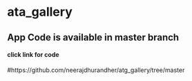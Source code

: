 # ata_gallery

<h2>App Code is available in master branch </h2>
<h4>click link for code</h4>
#https://github.com/neerajdhurandher/atg_gallery/tree/master
